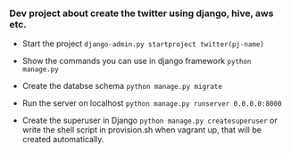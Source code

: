 ### Dev project about create the twitter using django, hive, aws etc.

- Start the project
`django-admin.py startproject twitter(pj-name)`

- Show the commands you can use in django framework
`python manage.py`

- Create the databse schema
`python manage.py migrate`

- Run the server on localhost
`python manage.py runserver 0.0.0.0:8000`

- Create the superuser in Django
`python manage.py createsuperuser` or write the shell script in provision.sh when vagrant up, that will be created automatically.

